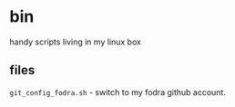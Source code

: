 # bin
handy scripts living in my linux box

## files
`git_config_fodra.sh` - switch to my fodra github account.

